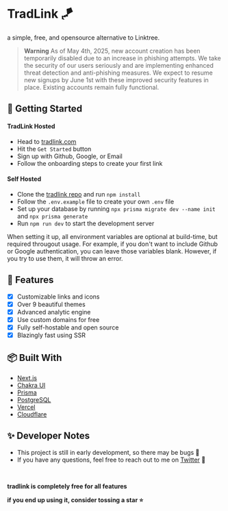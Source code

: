 # TradLink 🪁

a simple, free, and opensource alternative to Linktree.

> **Warning**
> As of May 4th, 2025, new account creation has been temporarily disabled due to an increase in phishing attempts. We take the security of our users seriously and are implementing enhanced threat detection and anti-phishing measures. We expect to resume new signups by June 1st with these improved security features in place. Existing accounts remain fully functional.

## 🚀 Getting Started

#### TradLink Hosted

- Head to [tradlink.com](https://tradlink.com)
- Hit the `Get Started` button
- Sign up with Github, Google, or Email
- Follow the onboarding steps to create your first link

#### Self Hosted

- Clone the [tradlink repo](httsp://github.com/aleemrehmtulla/kytelink) and run `npm install`
- Follow the `.env.example` file to create your own `.env` file
- Set up your database by running `npx prisma migrate dev --name init` and `npx prisma generate`
- Run `npm run dev` to start the development server

When setting it up, all environment variables are optional at build-time, but required througout usage. For example, if you don't want to include Github or Google authentication, you can leave those variables blank. However, if you try to use them, it will throw an error.

## 📝 Features

- [x] Customizable links and icons
- [x] Over 9 beautiful themes
- [x] Advanced analytic engine
- [x] Use custom domains for free
- [x] Fully self-hostable and open source
- [x] Blazingly fast using SSR

## 📦 Built With

- [Next.js](https://nextjs.org/)
- [Chakra UI](https://chakra-ui.com/)
- [Prisma](https://prisma.io/)
- [PostgreSQL](https://www.postgresql.org/)
- [Vercel](https://vercel.com/)
- [Cloudflare](https://cloudflare.com/)

## ✨ Developer Notes

- This project is still in early development, so there may be bugs 🐛
- If you have any questions, feel free to reach out to me on [Twitter](https://twitter.com/aleemrehmtulla) 🍉

<br />

**tradlink is completely free for all features**

**if you end up using it, consider tossing a star ⭐**

